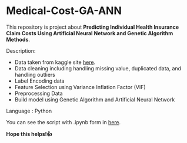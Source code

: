 # Medical-Cost-GA-ANN

This repository is project about **Predicting Individual Health Insurance Claim Costs Using Artificial Neural Network and Genetic Algorithm Methods**.

Description:
- Data taken from kaggle site [here](https://www.kaggle.com/datasets/mirichoi0218/insurance).
- Data cleaning including handling missing value, duplicated data, and handling outliers
- Label Encoding data
- Feature Selection using Variance Inflation Factor (VIF)
- Preprocessing Data
- Build model using Genetic Algorithm and Artificial Neural Network

Language : Python

You can see the script with .ipynb form in [here](https://github.com/latifaesmananda/Medical-Cost-GA-ANN/blob/main/medical%20cost%20using%20ANN-GA.ipynb).

**Hope this helps!👍**
